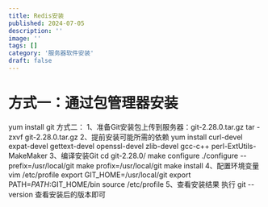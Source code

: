 ```yaml
---
title: Redis安装
published: 2024-07-05
description: ''
image: ''
tags: []
category: '服务器软件安装'
draft: false 
---
```



# 方式一：通过包管理器安装
yum install git
方式二：
1、准备Git安装包上传到服务器：git-2.28.0.tar.gz
tar -zxvf git-2.28.0.tar.gz
2、提前安装可能所需的依赖
yum install curl-devel expat-devel gettext-devel openssl-devel zlib-devel gcc-c++ perl-ExtUtils-MakeMaker
3、编译安装Git
cd git-2.28.0/
make configure
./configure --prefix=/usr/local/git
make profix=/usr/local/git
make install
4、配置环境变量
vim /etc/profile
export GIT_HOME=/usr/local/git
export PATH=$PATH:$GIT_HOME/bin
source /etc/profile
5、查看安装结果
执⾏ git --version 查看安装后的版本即可
